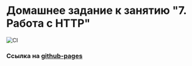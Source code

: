 # Домашнее задание к занятию "7. Работа с HTTP"


![CI](https://github.com/DedMaier/ahj-homeworks-http/actions/workflows/ci.yml/badge.svg)

### Ссылка на [github-pages](https://dedmaier.github.io/ahj-homeworks-http/)